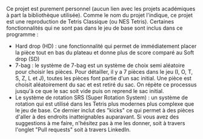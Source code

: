 Ce projet est purement personnel (aucun lien avec les projets académiques à part la bibliothèque utilisée).
Comme le nom du projet l'indique, ce projet est une reproduction de Tetris Classique (ou NES Tetris). 
Certaines fonctionnalités qui ne sont pas dans le jeu de base sont inclus dans ce programme :
- Hard drop (HD) : une fonctionnalité qui permet de immédiatement placer la pièce tout en bas du plateau et donne plus de score comparé au Soft drop (SD)
- 7-bag : le système de 7-bag est un système de choix semi aléatoire pour choisir les pièces. Pour détailler, il y a 7 pièces dans le jeu (I, O, T, S, Z, L et J), toutes les pièces font partie d'un sac initial. Une pièce est choisit aléatoirement du sac et est retiré du sac. On répète ce processus jusqu'à ce que le sac soit vide puis on reprend le sac initial.
- Le système de rotation SRS (Super Rotation System) : un système de rotation qui est utilisé dans les Tetris plus modernes plus complexe que le jeu de base. Ce dernier inclut des "kicks" ce qui permet à des pièces d'aller à des endroits inatteignables auparavant.
Si vous avez des suggestions à me faire, n'hésitez pas à me les donner, soit à travers l'onglet "Pull requests" soit à travers LinkedIn.
